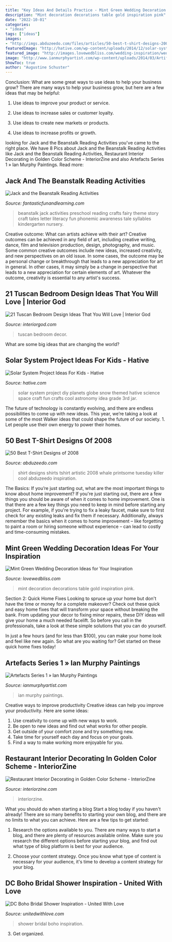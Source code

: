 ```yaml
---
title: "Key Ideas And Details Practice - Mint Green Wedding Decoration Ideas For Your Inspiration"
description: "Mint decoration decorations table gold inspiration pink"
date: "2022-10-01"
categories:
- "ideas"
tags: ["ideas"]
images:
- "http://imgs.abduzeedo.com/files/articles/50-best-t-shirt-designs-2008/25889_21_1.jpg"
featuredImage: "http://hative.com/wp-content/uploads/2014/12/solar-system-project-ideas/10-solar-system-project-ideas.jpg"
featured_image: "http://images.lovewedbliss.com/wedding-inspiration/wedding-colours/mint-green-wedding-decoration-ideas/mint-gold-pink-table-decorations.jpg"
image: "http://www.ianmurphyartist.com/wp-content/uploads/2014/03/Artifacts-series1.jpg"
ShowToc: true
author: "Augustine Schuster"
---
```



Conclusion: What are some great ways to use ideas to help your business grow?
There are many ways to help your business grow, but here are a few ideas that may be helpful:
1. Use ideas to improve your product or service.

2. Use ideas to increase sales or customer loyalty.

3. Use ideas to create new markets or products.

4. Use ideas to increase profits or growth.

	

		
looking for Jack and the Beanstalk Reading Activities you've came to the right place. We have 8 Pics about Jack and the Beanstalk Reading Activities like Jack and the Beanstalk Reading Activities, Restaurant Interior Decorating in Golden Color Scheme - InteriorZine and also Artefacts Series 1 » Ian Murphy Paintings. Read more:
		
    
## Jack And The Beanstalk Reading Activities

<img loading=lazy src="http://www.fantasticfunandlearning.com/wp-content/uploads/2012/11/Jack-and-the-Beanstalk-ABCs.jpg" onerror="this.onerror=null;this.src='https://tse1.mm.bing.net/th?id=OIP.TZ6rfX_iCABvM5hXgZyz3gHaLH&amp;pid=15.1';" alt="Jack and the Beanstalk Reading Activities">

_Source: fantasticfunandlearning.com_

>beanstalk jack activities preschool reading crafts fairy theme story craft tales letter literacy fun phonemic awareness tale syllables kindergarten nursery. 

	

Creative outcome: What can artists achieve with their art?
Creative outcomes can be achieved in any field of art, including creative writing, dance, film and television production, design, photography, and music. Some common creative outcomes include new ideas, increased creativity, and new perspectives on an old issue. In some cases, the outcome may be a personal change or breakthrough that leads to a new appreciation for art in general. In other cases, it may simply be a change in perspective that leads to a new appreciation for certain elements of art. Whatever the outcome, creativity is essential to any artist's success.

    
## 21 Tuscan Bedroom Design Ideas That You Will Love | Interior God

<img loading=lazy src="http://interiorgod.com/wp-content/uploads/2016/11/Tuscan-Bedroom-Decor.jpg" onerror="this.onerror=null;this.src='https://tse1.mm.bing.net/th?id=OIP.PdpRZyEcwrnP-8JhtfXHdwHaMf&amp;pid=15.1';" alt="21 Tuscan Bedroom Design Ideas That You Will Love | Interior God">

_Source: interiorgod.com_

>tuscan bedroom decor. 

	

What are some big ideas that are changing the world?

    
## Solar System Project Ideas For Kids - Hative

<img loading=lazy src="http://hative.com/wp-content/uploads/2014/12/solar-system-project-ideas/10-solar-system-project-ideas.jpg" onerror="this.onerror=null;this.src='https://tse4.mm.bing.net/th?id=OIP.5u23TC63WOjqgI6Ypytc2wHaLE&amp;pid=15.1';" alt="Solar System Project Ideas For Kids - Hative">

_Source: hative.com_

>solar system project diy planets globe snow themed hative science space craft fun crafts cool astronomy idea grade 3rd jar. 

	

The future of technology is constantly evolving, and there are endless possibilities to come up with new ideas. This year, we’re taking a look at some of the most Walker ideas that could shape the future of our society. 1. Let people use their own energy to power their homes.

    
## 50 Best T-Shirt Designs Of 2008

<img loading=lazy src="http://imgs.abduzeedo.com/files/articles/50-best-t-shirt-designs-2008/25889_21_1.jpg" onerror="this.onerror=null;this.src='https://tse2.mm.bing.net/th?id=OIP.BBzhfEiCwbS5WYZsM3XwtQHaHC&amp;pid=15.1';" alt="50 Best T-Shirt Designs of 2008">

_Source: abduzeedo.com_

>shirt designs shirts tshirt artistic 2008 whale printsome tuesday killer cool abduzeedo inspiration. 

	

The Basics: If you’re just starting out, what are the most important things to know about home improvement?
If you're just starting out, there are a few things you should be aware of when it comes to home improvement. One is that there are a few key things you need to keep in mind before starting any project. For example, if you're trying to fix a leaky faucet, make sure to first check for any existing leaks and fix them if necessary. Additionally, always remember the basics when it comes to home improvement – like forgetting to paint a room or hiring someone without experience – can lead to costly and time-consuming mistakes.

    
## Mint Green Wedding Decoration Ideas For Your Inspiration

<img loading=lazy src="http://images.lovewedbliss.com/wedding-inspiration/wedding-colours/mint-green-wedding-decoration-ideas/mint-gold-pink-table-decorations.jpg" onerror="this.onerror=null;this.src='https://tse1.mm.bing.net/th?id=OIP.Q2jzuFHhC6io__jQzypYrwHaLH&amp;pid=15.1';" alt="Mint Green Wedding Decoration Ideas for Your Inspiration">

_Source: lovewedbliss.com_

>mint decoration decorations table gold inspiration pink. 

	

Section 2: Quick Home Fixes
Looking to spruce up your home but don't have the time or money for a complete makeover? Check out these quick and easy home fixes that will transform your space without breaking the bank.
From updating your decor to fixing minor repairs, these DIY ideas will give your home a much needed facelift. So before you call in the professionals, take a look at these simple solutions that you can do yourself.

In just a few hours (and for less than $100), you can make your home look and feel like new again. So what are you waiting for? Get started on these quick home fixes today!

    
## Artefacts Series 1 » Ian Murphy Paintings

<img loading=lazy src="http://www.ianmurphyartist.com/wp-content/uploads/2014/03/Artifacts-series1.jpg" onerror="this.onerror=null;this.src='https://tse3.mm.bing.net/th?id=OIP.sNo3gWvgOQJaCqPSp94blwHaKn&amp;pid=15.1';" alt="Artefacts Series 1 » Ian Murphy Paintings">

_Source: ianmurphyartist.com_

>ian murphy paintings. 

	

Creative ways to improve productivity
Creative ideas can help you improve your productivity. Here are some ideas: 
1. Use creativity to come up with new ways to work.
2. Be open to new ideas and find out what works for other people. 
3. Get outside of your comfort zone and try something new. 
4. Take time for yourself each day and focus on your goals. 
5. Find a way to make working more enjoyable for you.

    
## Restaurant Interior Decorating In Golden Color Scheme - InteriorZine

<img loading=lazy src="https://www.interiorzine.com/wp-content/uploads/2014/02/golden-colour-restaurant-decor-1.jpg" onerror="this.onerror=null;this.src='https://tse3.mm.bing.net/th?id=OIP.NZAM2BZNtzrl2qjgYCWMhwHaJE&amp;pid=15.1';" alt="Restaurant Interior Decorating in Golden Color Scheme - InteriorZine">

_Source: interiorzine.com_

>interiorzine. 

	

What you should do when starting a blog
Start a blog today if you haven't already! There are so many benefits to starting your own blog, and there are no limits to what you can achieve. Here are a few tips to get started:
1. Research the options available to you. There are many ways to start a blog, and there are plenty of resources available online. Make sure you research the different options before starting your blog, and find out what type of blog platform is best for your audience.

2. Choose your content strategy. Once you know what type of content is necessary for your audience, it's time to develop a content strategy for your blog.

    
## DC Boho Bridal Shower Inspiration - United With Love

<img loading=lazy src="https://unitedwithlove.com/wp-content/uploads/boho-bridal-shower-inspiration-sarandipity-photography-16.jpg" onerror="this.onerror=null;this.src='https://tse2.mm.bing.net/th?id=OIP.rNknbjawvZeIFy9b05eOvgHaLH&amp;pid=15.1';" alt="DC Boho Bridal Shower Inspiration - United With Love">

_Source: unitedwithlove.com_

>shower bridal boho inspiration. 

	

3. Get organized.

